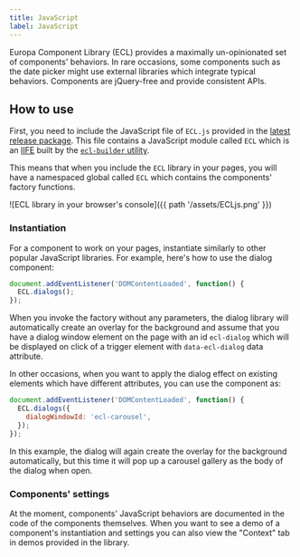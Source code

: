 ```yaml
---
title: JavaScript
label: JavaScript
---
```


Europa Component Library (ECL) provides a maximally un-opinionated set of
components' behaviors. In rare occasions, some components such as the date
picker might use external libraries which integrate typical behaviors.
Components are jQuery-free and provide consistent APIs.

## How to use

First, you need to include the JavaScript file of `ECL.js` provided in the
[latest release package](https://github.com/ec-europa/eiopa-styleguide/releases).
This file contains a JavaScript module called `ECL` which is an
[IIFE](https://developer.mozilla.org/en-US/docs/Glossary/IIFE) built by the
[`ecl-builder` utility](https://www.npmjs.com/package/@ecl/builder).

This means that when you include the `ECL` library in your pages, you will have
a namespaced global called `ECL` which contains the components' factory
functions.

![ECL library in your browser's console]({{ path '/assets/ECLjs.png' }})

### Instantiation

For a component to work on your pages, instantiate similarly to other popular
JavaScript libraries. For example, here's how to use the dialog component:

```js
document.addEventListener('DOMContentLoaded', function() {
  ECL.dialogs();
});
```

When you invoke the factory without any parameters, the dialog library will
automatically create an overlay for the background and assume that you have a
dialog window element on the page with an id `ecl-dialog` which will be
displayed on click of a trigger element with `data-ecl-dialog` data attribute.

In other occasions, when you want to apply the dialog effect on existing
elements which have different attributes, you can use the component as:

```js
document.addEventListener('DOMContentLoaded', function() {
  ECL.dialogs({
    dialogWindowId: 'ecl-carousel',
  });
});
```

In this example, the dialog will again create the overlay for the background
automatically, but this time it will pop up a carousel gallery as the body of
the dialog when open.

### Components' settings

At the moment, components' JavaScript behaviors are documented in the code of
the components themselves. When you want to see a demo of a component's
instantiation and settings you can also view the "Context" tab in demos provided
in the library.
